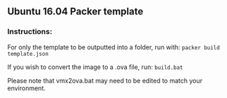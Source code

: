 ## Ubuntu 16.04 Packer template

### Instructions:

For only the template to be outputted into a folder, run with:
`packer build template.json`

If you wish to convert the image to a .ova file, run:
`build.bat`

Please note that vmx2ova.bat may need to be edited to match your environment.